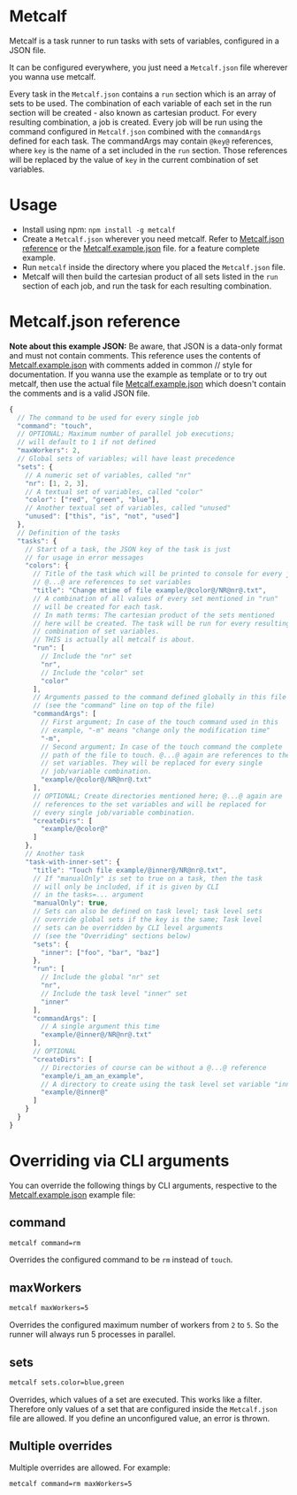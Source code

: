 # Metcalf

Metcalf is a task runner to run tasks with sets of variables,
configured in a JSON file.

It can be configured everywhere, you just need a `Metcalf.json` file
wherever you wanna use metcalf.

Every task in the `Metcalf.json` contains a `run` section which is
an array of sets to be used. The combination of each variable of each set
in the run section will be created - also known as cartesian product.
For every resulting combination, a job is created. Every job
will be run using the command configured in `Metcalf.json` combined with
the `commandArgs` defined for each task. The commandArgs may contain `@key@`
references, where `key` is the name of a set included in the `run` section.
Those references will be replaced by the value of `key` in the current
combination of set variables.


# Usage

- Install using npm: `npm install -g metcalf`
- Create a `Metcalf.json` wherever you need metcalf.
  Refer to [Metcalf.json reference](#metcalfjson-reference)
  or the [Metcalf.example.json](Metcalf.example.json) file.
  for a feature complete example.
- Run `metcalf` inside the directory where you placed
  the `Metcalf.json` file.
- Metcalf will then build the cartesian product of all sets
  listed in the `run` section of each job, and run the task for
  each resulting combination.

  
# Metcalf.json reference
**Note about this example JSON:** Be aware, that JSON
is a data-only format and must not contain comments.
This reference uses the contents of
[Metcalf.example.json](Metcalf.example.json)
with comments added in common // style for documentation.
If you wanna use the example as template or to try out
metcalf, then use the actual file
[Metcalf.example.json](Metcalf.example.json)
which doesn't contain the comments and is a valid JSON file.

```javascript
{
  // The command to be used for every single job
  "command": "touch",
  // OPTIONAL; Maximum number of parallel job executions;
  // will default to 1 if not defined        
  "maxWorkers": 2,
  // Global sets of variables; will have least precedence        
  "sets": {
    // A numeric set of variables, called "nr"
    "nr": [1, 2, 3],
    // A textual set of variables, called "color"
    "color": ["red", "green", "blue"],
    // Another textual set of variables, called "unused"
    "unused": ["this", "is", "not", "used"]
  },
  // Definition of the tasks
  "tasks": {
    // Start of a task, the JSON key of the task is just
    // for usage in error messages
    "colors": {
      // Title of the task which will be printed to console for every job started;
      // @...@ are references to set variables
      "title": "Change mtime of file example/@color@/NR@nr@.txt",
      // A combination of all values of every set mentioned in "run"
      // will be created for each task.
      // In math terms: The cartesian product of the sets mentioned
      // here will be created. The task will be run for every resulting
      // combination of set variables.
      // THIS is actually all metcalf is about.
      "run": [
        // Include the "nr" set
        "nr",
        // Include the "color" set
        "color"
      ],
      // Arguments passed to the command defined globally in this file
      // (see the "command" line on top of the file)
      "commandArgs": [
        // First argument; In case of the touch command used in this
        // example, "-m" means "change only the modification time"
        "-m",
        // Second argument; In case of the touch command the complete
        // path of the file to touch. @...@ again are references to the
        // set variables. They will be replaced for every single
        // job/variable combination.
        "example/@color@/NR@nr@.txt" 
      ],
      // OPTIONAL; Create directories mentioned here; @...@ again are
      // references to the set variables and will be replaced for
      // every single job/variable combination.
      "createDirs": [
        "example/@color@"
      ]
    },
    // Another task
    "task-with-inner-set": {
      "title": "Touch file example/@inner@/NR@nr@.txt",
      // If "manualOnly" is set to true on a task, then the task
      // will only be included, if it is given by CLI
      // in the tasks=... argument
      "manualOnly": true,
      // Sets can also be defined on task level; task level sets
      // override global sets if the key is the same; Task level
      // sets can be overridden by CLI level arguments
      // (see the "Overriding" sections below)
      "sets": { 
        "inner": ["foo", "bar", "baz"]
      },
      "run": [
        // Include the global "nr" set
        "nr",
        // Include the task level "inner" set
        "inner"
      ],
      "commandArgs": [
        // A single argument this time
        "example/@inner@/NR@nr@.txt"
      ],
      // OPTIONAL
      "createDirs": [
        // Directories of course can be without a @...@ reference
        "example/i_am_an_example",
        // A directory to create using the task level set variable "inner"
        "example/@inner@"
      ]
    }
  }
}
```

# Overriding via CLI arguments

You can override the following things by CLI arguments,
respective to the [Metcalf.example.json](Metcalf.example.json)
example file:


## command
```bash
metcalf command=rm
```
Overrides the configured command to be `rm` instead of `touch`.


## maxWorkers
```bash
metcalf maxWorkers=5
```
Overrides the configured maximum number of workers from `2` to `5`.
So the runner will always run 5 processes in parallel.


## sets
```bash
metcalf sets.color=blue,green
```
Overrides, which values of a set are executed. This works like a filter.
Therefore only values of a set that are configured inside the
`Metcalf.json` file are allowed. If you define an unconfigured
value, an error is thrown.


## Multiple overrides

Multiple overrides are allowed. For example:
```bash
metcalf command=rm maxWorkers=5
```
